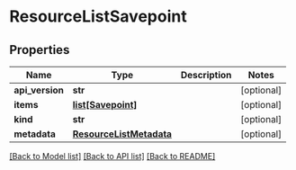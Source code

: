 # ResourceListSavepoint

## Properties
Name | Type | Description | Notes
------------ | ------------- | ------------- | -------------
**api_version** | **str** |  | [optional] 
**items** | [**list[Savepoint]**](Savepoint.md) |  | [optional] 
**kind** | **str** |  | [optional] 
**metadata** | [**ResourceListMetadata**](ResourceListMetadata.md) |  | [optional] 

[[Back to Model list]](../README.md#documentation-for-models) [[Back to API list]](../README.md#documentation-for-api-endpoints) [[Back to README]](../README.md)


